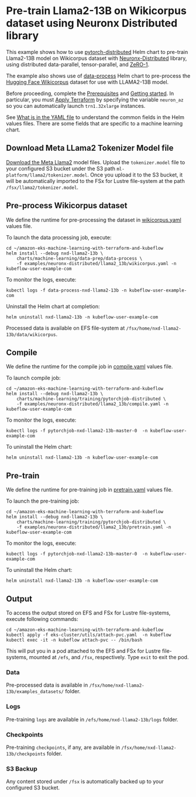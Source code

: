 # Pre-train Llama2-13B on Wikicorpus dataset using Neuronx Distributed library

This example shows how to use [pytorch-distributed](../../../charts/machine-learning/training/pytorchjob-elastic/Chart.yaml) Helm chart to pre-train Llama2-13B model on Wikicorpus dataset with [Neuronx-Distributed](https://github.com/aws-neuron/neuronx-distributed/tree/main) library, using distributed data-parallel, tensor-parallel, and [ZeRO-1](https://pytorch.org/tutorials/recipes/zero_redundancy_optimizer.html). 

The example also shows use of [data-process](../../../charts/machine-learning/data-prep/data-process/Chart.yaml) Helm chart to pre-process the [Hugging Face Wikicorpus](https://huggingface.co/datasets/wikicorpus) dataset for use with LLAMA2-13B model.

Before proceeding, complete the [Prerequisites](../../../README.md#prerequisites) and [Getting started](../../../README.md#getting-started). In particular, you must [Apply Terraform](../../../README.md#apply-terraform) by specifying the variable `neuron_az` so you can automatically launch `trn1.32xlarge` instances.

See [What is in the YAML file](../../../README.md#what-is-in-the-yaml-file) to understand the common fields in the Helm values files. There are some fields that are specific to a machine learning chart.

## Download Meta LLama2 Tokenizer Model file

[Download the Meta Llama2](https://llama.meta.com/llama2) model files. Upload the `tokenizer.model` file to your configured S3 bucket under the S3 path `ml-platform/llama2/tokenizer.model`. Once you upload it to the S3 bucket, it will be automatically imported to the FSx for Lustre file-system at the path `/fsx/llama2/tokenizer.model`.

## Pre-process Wikicorpus dataset

We define the runtime for pre-processing the dataset in [wikicorpus.yaml](./wikicorpus.yaml) values file. 

To launch the data processing job, execute:

    cd ~/amazon-eks-machine-learning-with-terraform-and-kubeflow
    helm install --debug nxd-llama2-13b \
        charts/machine-learning/data-prep/data-process \
        -f examples/neuronx-distributed/llama2_13b/wikicorpus.yaml -n kubeflow-user-example-com

To monitor the logs, execute:

    kubectl logs -f data-process-nxd-llama2-13b -n kubeflow-user-example-com

Uninstall the Helm chart at completion:

    helm uninstall nxd-llama2-13b -n kubeflow-user-example-com

Processed data is available on EFS file-system at `/fsx/home/nxd-llama2-13b/data/wikicorpus`.

## Compile

We define the runtime for the compile job in [compile.yaml](./compile.yaml) values file. 

To launch compile job:

    cd ~/amazon-eks-machine-learning-with-terraform-and-kubeflow
    helm install --debug nxd-llama2-13b \
        charts/machine-learning/training/pytorchjob-distributed \
        -f examples/neuronx-distributed/llama2_13b/compile.yaml -n kubeflow-user-example-com

To monitor the logs, execute:

    kubectl logs -f pytorchjob-nxd-llama2-13b-master-0  -n kubeflow-user-example-com

To uninstall the Helm chart:

    helm uninstall nxd-llama2-13b -n kubeflow-user-example-com

## Pre-train

We define the runtime for pre-training job in [pretrain.yaml](./pretrain.yaml) values file. 

To launch the pre-training job:

    cd ~/amazon-eks-machine-learning-with-terraform-and-kubeflow
    helm install --debug nxd-llama2-13b \
        charts/machine-learning/training/pytorchjob-distributed \
        -f examples/neuronx-distributed/llama2_13b/pretrain.yaml -n kubeflow-user-example-com

To monitor the logs, execute:

    kubectl logs -f pytorchjob-nxd-llama2-13b-master-0  -n kubeflow-user-example-com

To uninstall the Helm chart:

    helm uninstall nxd-llama2-13b -n kubeflow-user-example-com

## Output

To access the output stored on EFS and FSx for Lustre file-systems, execute following commands:

    cd ~/amazon-eks-machine-learning-with-terraform-and-kubeflow
    kubectl apply -f eks-cluster/utils/attach-pvc.yaml  -n kubeflow
    kubectl exec -it -n kubeflow attach-pvc -- /bin/bash


This will put you in a pod attached to the  EFS and FSx for Lustre file-systems, mounted at `/efs`, and `/fsx`, respectively. Type `exit` to exit the pod.

### Data

Pre-processed data is available in `/fsx/home/nxd-llama2-13b/examples_datasets/` folder.

### Logs

Pre-training `logs` are available in `/efs/home/nxd-llama2-13b/logs` folder. 

### Checkpoints

Pre-training `checkpoints`, if any, are available in `/fsx/home/nxd-llama2-13b/checkpoints` folder. 

### S3 Backup

Any content stored under `/fsx` is automatically backed up to your configured S3 bucket.